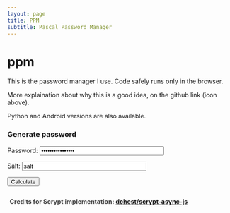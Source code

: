```yaml
---
layout: page
title: PPM
subtitle: Pascal Password Manager
---
```

<!-- content! -->
<h1>ppm
<a href="https://github.com/{{ site.author.github }}/ppm" title="GitHub">
<span><i class="fa fa-github"></i></span>
</a>
</h1>

This is the password manager I use. Code safely runs only in the browser.

More explaination about why this is a good idea, on the github link (icon above).

Python and Android versions are also available.

<h3>Generate password</h3>

<form onsubmit="calculate(); return false">
<p>
<label for="password" style="width: 100px;">Password:</label>
<input id="password" name="password" type="password" value="passwordpassword" size="32">
</p>
<p>
<label for="salt" style="width: 100px;">Salt:</label>
<input id="salt" name="salt" type="text" value="salt" size="32">
</p>
<input class="btn js-textareacopybtn" type="submit" name="btn" value="Calculate" />
</form>
<div id="out" style="margin-top: 10px; padding: 10px 5px; color: #444; line-height: 1.5;">
<b>Credits for Scrypt implementation: <a href="https://github.com/dchest/scrypt-async-js">dchest/scrypt-async-js</a></b>
<script src="/js/scrypt.js"></script>
<script>
var f = document.forms[0];

function calculate() {

var btn = f.btn;
var out = document.querySelector('#out');

var password = f.password.value;
var salt = f.salt.value;

btn.disabled = true;
btn.value = 'Wait...';

window.setTimeout(function() {
try {
var t1 = (new Date()).getTime();
scrypt(password, salt, {
logN: 15,
r: 8,
p: 1,
dkLen: 32,
interruptStep: 0,
encoding: "hex"
},
function(res) {
var t2 = ((new Date()).getTime()-t1);
out.innerHTML = 'Time: <b>'+t2+' ms</b><br>Master password input length: '+password.length+'<br><span style="color:cornflowerblue; font-weight:bold">Succesfully copied password to clipboard.</span> <textarea id="res">' + res + '</textarea>';
btn.disabled = false;
btn.value = 'Calculate';
var copyTextarea = document.querySelector('#res');
copyTextarea.select();

try {
var successful = document.execCommand('copy');
var msg = successful ? 'successful' : 'unsuccessful';
console.log('Copying text command was ' + msg);
copyTextarea.innerHTML = '';
copyTextarea.style.display = 'none';
} catch (err) {
console.log('Oops, unable to copy');
}

});
} catch(ex) {
out.innerHTML = '<span style="color:red">error: ' + ex.message + '</span>'; btn.disabled = false; btn.value = 'Calculate';
} }); };
</script>
<!-- end content -->
